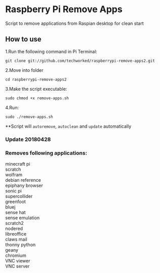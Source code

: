 # Raspberry Pi Remove Apps

Script to remove applications from Raspian desktop for clean start

## How to use

1.Run the following command in Pi Terminal:
```
git clone git://github.com/techworked/raspberrypi-remove-apps2.git
```

2.Move into folder
```
cd raspberrypi-remove-apps2
```

3.Make the script executable:
```
sudo chmod +x remove-apps.sh
```

4.Run:
```
sudo ./remove-apps.sh
```

**Script will `autoremove`, `autoclean` and `update` automatically

### Update 20180428

### Removes following applications:
minecraft pi  
scratch  
wolfram  
debian reference  
epiphany browser  
sonic pi  
supercollider  
greenfoot  
bluej  
sense hat  
sense emulation  
scratch2  
nodered  
libreoffice  
claws mail  
thonny python    
geany  
chromium  
VNC viewer  
VNC server  

